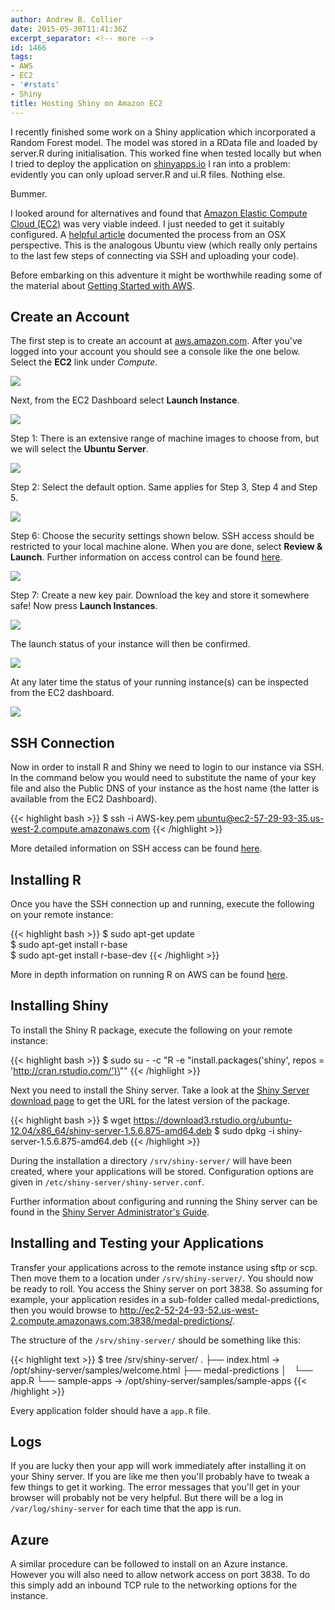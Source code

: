 ```yaml
---
author: Andrew B. Collier
date: 2015-05-30T11:41:36Z
excerpt_separator: <!-- more -->
id: 1466
tags:
- AWS
- EC2
- '#rstats'
- Shiny
title: Hosting Shiny on Amazon EC2
---
```


<!--
NEW INFORMATION:

https://deanattali.com/2015/05/09/setup-rstudio-shiny-server-digital-ocean/
-->

I recently finished some work on a Shiny application which incorporated a Random Forest model. The model was stored in a RData file and loaded by server.R during initialisation. This worked fine when tested locally but when I tried to deploy the application on [shinyapps.io](https://www.shinyapps.io/) I ran into a problem: evidently you can only upload server.R and ui.R files. Nothing else.

<!--more-->

Bummer.

I looked around for alternatives and found that [Amazon Elastic Compute Cloud (EC2)](http://en.wikipedia.org/wiki/Amazon_Elastic_Compute_Cloud) was very viable indeed. I just needed to get it suitably configured. A [helpful article](http://www.numbrcrunch.com/blog/how-to-host-your-shiny-app-on-amazon-ec2-for-mac-osx) documented the process from an OSX perspective. This is the analogous Ubuntu view (which really only pertains to the last few steps of connecting via SSH and uploading your code).

Before embarking on this adventure it might be worthwhile reading some of the material about [Getting Started with AWS](http://aws.amazon.com/documentation/gettingstarted/).

## Create an Account

The first step is to create an account at [aws.amazon.com](http://aws.amazon.com). After you've logged into your account you should see a console like the one below. Select the **EC2** link under _Compute_.

<img src="/img/2015/05/AWS-Management-Console-002.bmp.png">

Next, from the EC2 Dashboard select **Launch Instance**.

<img src="/img/2015/05/EC2-Management-Console-003.bmp.png">

Step 1: There is an extensive range of machine images to choose from, but we will select the **Ubuntu Server**.

<img src="/img/2015/05/EC2-Management-Console-004.bmp.png">

Step 2: Select the default option. Same applies for Step 3, Step 4 and Step 5.

<img src="/img/2015/05/EC2-Management-Console-005.bmp.png">

Step 6: Choose the security settings shown below. SSH access should be restricted to your local machine alone. When you are done, select **Review & Launch**. Further information on access control can be found [here](http://docs.aws.amazon.com/AWSEC2/latest/UserGuide/authorizing-access-to-an-instance.html).

<img src="/img/2015/05/EC2-Management-Console-007.bmp.png">

Step 7: Create a new key pair. Download the key and store it somewhere safe! Now press **Launch Instances**.

<img src="/img/2015/05/EC2-Management-Console-008.bmp.png">

The launch status of your instance will then be confirmed.

<img src="/img/2015/05/EC2-Management-Console-009.bmp.png">

At any later time the status of your running instance(s) can be inspected from the EC2 dashboard.

<img src="/img/2015/05/EC2-Management-Console-010.bmp.png">

## SSH Connection

Now in order to install R and Shiny we need to login to our instance via SSH. In the command below you would need to substitute the name of your key file and also the Public DNS of your instance as the host name (the latter is available from the EC2 Dashboard).

{{< highlight bash >}}
$ ssh -i AWS-key.pem ubuntu@ec2-57-29-93-35.us-west-2.compute.amazonaws.com
{{< /highlight >}}

More detailed information on SSH access can be found [here](http://docs.aws.amazon.com/AWSEC2/latest/UserGuide/AccessingInstancesLinux.html).

## Installing R

Once you have the SSH connection up and running, execute the following on your remote instance:

{{< highlight bash >}}
$ sudo apt-get update  
$ sudo apt-get install r-base  
$ sudo apt-get install r-base-dev
{{< /highlight >}}

More in depth information on running R on AWS can be found [here](http://blogs.aws.amazon.com/bigdata/post/Tx3IJSB6BMHWZE5/Running-R-on-AWS).

## Installing Shiny

To install the Shiny R package, execute the following on your remote instance:

{{< highlight bash >}}
$ sudo su - -c "R -e \"install.packages('shiny', repos = 'http://cran.rstudio.com/')\""
{{< /highlight >}}

Next you need to install the Shiny server. Take a look at the [Shiny Server download page](https://www.rstudio.com/products/shiny/download-server/) to get the URL for the latest version of the package.

{{< highlight bash >}}
$ wget https://download3.rstudio.org/ubuntu-12.04/x86_64/shiny-server-1.5.6.875-amd64.deb
$ sudo dpkg -i shiny-server-1.5.6.875-amd64.deb
{{< /highlight >}}
  
During the installation a directory `/srv/shiny-server/` will have been created, where your applications will be stored. Configuration options are given in `/etc/shiny-server/shiny-server.conf`.

Further information about configuring and running the Shiny server can be found in the [Shiny Server Administrator's Guide](http://docs.rstudio.com/shiny-server/).

## Installing and Testing your Applications

Transfer your applications across to the remote instance using sftp or scp. Then move them to a location under `/srv/shiny-server/`. You should now be ready to roll. You access the Shiny server on port 3838. So assuming for example, your application resides in a sub-folder called medal-predictions, then you would browse to <http://ec2-52-24-93-52.us-west-2.compute.amazonaws.com:3838/medal-predictions/>.

The structure of the `/srv/shiny-server/` should be something like this:

{{< highlight text >}}
$ tree /srv/shiny-server/
.
├── index.html -> /opt/shiny-server/samples/welcome.html
├── medal-predictions
│   └── app.R
└── sample-apps -> /opt/shiny-server/samples/sample-apps
{{< /highlight >}}

Every application folder should have a `app.R` file.

## Logs

If you are lucky then your app will work immediately after installing it on your Shiny server. If you are like me then you'll probably have to tweak a few things to get it working. The error messages that you'll get in your browser will probably not be very helpful. But there will be a log in `/var/log/shiny-server` for each time that the app is run.

## Azure

A similar procedure can be followed to install on an Azure instance. However you will also need to allow network access on port 3838. To do this simply add an inbound TCP rule to the networking options for the instance.
